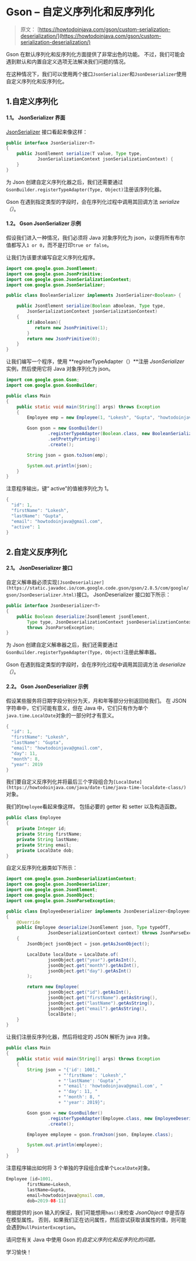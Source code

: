 # Gson – 自定义序列化和反序列化

> 原文： [https://howtodoinjava.com/gson/custom-serialization-deserialization/](https://howtodoinjava.com/gson/custom-serialization-deserialization/)

Gson 在默认序列化和反序列化方面提供了非常出色的功能。 不过，我们可能会遇到默认和内置自定义选项无法解决我们问题的情况。

在这种情况下，我们可以使用两个接口`JsonSerializer`和`JsonDeserializer`使用自定义序列化和反序列化。

## 1.自定义序列化

#### 1.1。 JsonSerializer 界面

[JsonSerializer](https://static.javadoc.io/com.google.code.gson/gson/2.8.5/com/google/gson/JsonSerializer.html) 接口看起来像这样：

```java
public interface JsonSerializer<T> 
{
    public JsonElement serialize(T value, Type type,
        	JsonSerializationContext jsonSerializationContext) {
    }
}

```

为 Json 创建自定义序列化器之后，我们还需要通过`GsonBuilder.registerTypeAdapter(Type, Object)`注册该序列化器。

Gson 在遇到指定类型的字段时，会在序列化过程中调用其回调方法 *serialize（）*。

#### 1.2。 Gson JsonSerializer 示例

假设我们进入一种情况，我们必须将 Java 对象序列化为 json，以便将所有布尔值都写入`1 or 0`，而不是打印`true or false`。

让我们为该要求编写自定义序列化程序。

```java
import com.google.gson.JsonElement;
import com.google.gson.JsonPrimitive;
import com.google.gson.JsonSerializationContext;
import com.google.gson.JsonSerializer;

public class BooleanSerializer implements JsonSerializer<Boolean> {

	public JsonElement serialize(Boolean aBoolean, Type type,
		JsonSerializationContext jsonSerializationContext) 
	{
		if(aBoolean){
		   return new JsonPrimitive(1);
		}
		return new JsonPrimitive(0);
	}
}

```

让我们编写一个程序，使用 **registerTypeAdapter（）**注册 *JsonSerializer* 实例，然后使用它将 Java 对象序列化为 json。

```java
import com.google.gson.Gson;
import com.google.gson.GsonBuilder;

public class Main 
{
	public static void main(String[] args) throws Exception 
	{
		Employee emp = new Employee(1, "Lokesh", "Gupta", "howtodoinjava@gmail.com", true);

		Gson gson = new GsonBuilder()
				.registerTypeAdapter(Boolean.class, new BooleanSerializer())
				.setPrettyPrinting()
				.create();

		String json = gson.toJson(emp);

		System.out.println(json);
	}
}

```

注意程序输出，键“ active”的值被序列化为 1。

```java
{
  "id": 1,
  "firstName": "Lokesh",
  "lastName": "Gupta",
  "email": "howtodoinjava@gmail.com",
  "active": 1
}

```

## 2.自定义反序列化

#### 2.1。 JsonDeserializer 接口

自定义解串器必须实现`[JsonDeserializer](https://static.javadoc.io/com.google.code.gson/gson/2.8.5/com/google/gson/JsonDeserializer.html)`接口。 JsonDeserializer 接口如下所示：

```java
public interface JsonDeserializer<T> 
{    
	public Boolean deserialize(JsonElement jsonElement, 
	    Type type, JsonDeserializationContext jsonDeserializationContext) 
	    throws JsonParseException;
}

```

为 Json 创建自定义解串器之后，我们还需要通过`GsonBuilder.registerTypeAdapter(Type, Object)`注册此解串器。

Gson 在遇到指定类型的字段时，会在序列化过程中调用其回调方法 *deserialize（）*。

#### 2.2。 Gson JsonDeserializer 示例

假设某些服务将日期字段分别分为天，月和年等部分分别返回给我们。 在 JSON 字符串中，它们可能有意义，但在 Java 中，它们只有作为单个`java.time.LocalDate`对象的一部分时才有意义。

```java
{
  "id": 1,
  "firstName": "Lokesh",
  "lastName": "Gupta",
  "email": "howtodoinjava@gmail.com",
  "day": 11,
  "month": 8,
  "year": 2019
}

```

我们要自定义反序列化并将最后三个字段组合为`[LocalDate](https://howtodoinjava.com/java/date-time/java-time-localdate-class/)`对象。

我们的`Employee`看起来像这样。 包括必要的 getter 和 setter 以及构造函数。

```java
public class Employee 
{
	private Integer id;
    private String firstName;
    private String lastName;
    private String email;
    private LocalDate dob;
}

```

自定义反序列化器类如下所示：

```java
import com.google.gson.JsonDeserializationContext;
import com.google.gson.JsonDeserializer;
import com.google.gson.JsonElement;
import com.google.gson.JsonObject;
import com.google.gson.JsonParseException;

public class EmployeeDeserializer implements JsonDeserializer<Employee> 
{  
    @Override
    public Employee deserialize(JsonElement json, Type typeOfT, 
    			JsonDeserializationContext context) throws JsonParseException 
    {
        JsonObject jsonObject = json.getAsJsonObject();

        LocalDate localDate = LocalDate.of(
                jsonObject.get("year").getAsInt(),
                jsonObject.get("month").getAsInt(),
                jsonObject.get("day").getAsInt()
        );

        return new Employee(
        		jsonObject.get("id").getAsInt(), 
        		jsonObject.get("firstName").getAsString(), 
        		jsonObject.get("lastName").getAsString(), 
        		jsonObject.get("email").getAsString(), 
        		localDate);
    }
}

```

让我们注册反序列化器，然后将给定的 JSON 解析为 java 对象。

```java
public class Main 
{
	public static void main(String[] args) throws Exception 
	{
		String json = "{'id': 1001,"
					+ "'firstName': 'Lokesh',"
					+ "'lastName': 'Gupta',"
					+ "'email': 'howtodoinjava@gmail.com', "
					+ "'day': 11, "
					+ "'month': 8, "
					+ "'year': 2019}";

		Gson gson = new GsonBuilder()
				.registerTypeAdapter(Employee.class, new EmployeeDeserializer())
				.create();

		Employee employee = gson.fromJson(json, Employee.class);

		System.out.println(employee);
	}
}

```

注意程序输出如何将 3 个单独的字段组合成单个`LocalDate`对象。

```java
Employee [id=1001, 
		firstName=Lokesh, 
		lastName=Gupta, 
		email=howtodoinjava@gmail.com, 
		dob=2019-08-11]

```

根据提供的 json 输入的保证，我们可能想用`has()`来检查 *JsonObject* 中是否存在模型属性。 否则，如果我们正在访问属性，然后尝试获取该属性的值，则可能会遇到`NullPointerException`。

请问您有关 Java 中使用 Gson 的*自定义序列化和反序列化的问题。*

学习愉快！